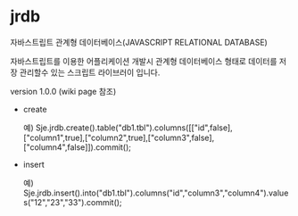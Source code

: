 # jrdb

자바스트립트 관계형 데이터베이스(JAVASCRIPT RELATIONAL DATABASE)

자바스트립트를 이용한 어플리케이션 개발시 관계형 데이터베이스 형태로 데이터를
저장 관리할수 있는 스크립트 라이브러이 입니다.


version 1.0.0 (wiki page 참조)

- create

  예) Sje.jrdb.create().table("db1.tbl").columns([["id",false],["column1",true],["column2",true],["column3",false],["column4",false]]).commit();

- insert

  예) Sje.jrdb.insert().into("db1.tbl").columns("id","column3","column4").values("12","23","33").commit();

